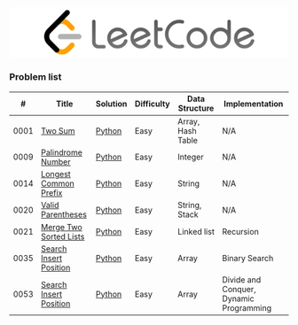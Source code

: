 <p align='center'>
<img src='../logo.png'>
</p>

### Problem list

| # | Title | Solution | Difficulty | Data Structure | Implementation |
|---| ----- | -------- | -----------| ---------------| ---------------|
|0001|[Two Sum](https://leetcode.com/problems/two-sum/)| [Python](https://nbviewer.jupyter.org/github/adrien-perelloyb/leetcode/blob/main/problems/0001/1_solution_python.ipynb)|Easy| Array, Hash Table | N/A |
|0009|[Palindrome Number](https://leetcode.com/problems/palindrome-number/)| [Python](https://nbviewer.jupyter.org/github/adrien-perelloyb/leetcode/blob/main/problems/0009/9_solution_python.ipynb)|Easy| Integer | N/A |
|0014|[Longest Common Prefix](https://leetcode.com/problems/longest-common-prefix/)| [Python](https://nbviewer.jupyter.org/github/adrien-perelloyb/leetcode/blob/main/problems/0014/14_solution_python.ipynb)|Easy| String | N/A |
|0020|[Valid Parentheses](https://leetcode.com/problems/valid-parentheses/)| [Python](https://nbviewer.jupyter.org/github/adrien-perelloyb/leetcode/blob/main/problems/0020/20_solution_python.ipynb)|Easy| String, Stack | N/A |
|0021|[Merge Two Sorted Lists](https://leetcode.com/problems/merge-two-sorted-lists/)| [Python](https://nbviewer.jupyter.org/github/adrien-perelloyb/leetcode/blob/main/problems/0021/21_solution_python.ipynb)|Easy| Linked list | Recursion |
|0035|[Search Insert Position](https://leetcode.com/problems/search-insert-position/)| [Python](https://nbviewer.jupyter.org/github/adrien-perelloyb/leetcode/blob/main/problems/0035/35_solution_python.ipynb)|Easy| Array | Binary Search |
|0053|[Search Insert Position](https://leetcode.com/problems/maximum-subarray/)| [Python](https://nbviewer.jupyter.org/github/adrien-perelloyb/leetcode/blob/main/problems/0053/53_solution_python.ipynb)|Easy| Array | Divide and Conquer, Dynamic Programming |


[//]: # " Copy Paste to add a line:
|00xx|[Title]()| [Python](https://nbviewer.jupyter.org/github/adrien-perelloyb/leetcode/blob/main/problems/00xx/xx_solution_python.ipynb)|Easy|  | Binary  |
"
